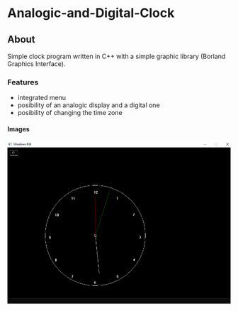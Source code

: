 # Analogic-and-Digital-Clock

## About  
 Simple clock program written in C++ with a simple graphic library (Borland Graphics Interface).
### Features
* integrated menu
* posibility of an analogic display and a digital one
* posibility of changing the time zone

#### Images

![alt text](https://github.com/seerbann/Analogic-and-Digital-Clock/blob/main/examples/image_2022-12-10_000417531.png?raw=true)


